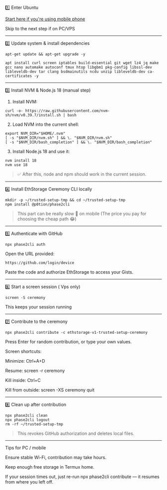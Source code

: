1️⃣ Enter Ubuntu

[Start here if you're using mobile phone](https://x.com/thecryptoBike/status/1947220001649479951?t=mz_vSrkJBHvnYBpuG4JFWA&s=19)

Skip to the next step if on PC/VPS 


---

2️⃣ Update system & install dependencies
```
apt-get update && apt-get upgrade -y

apt install curl screen iptables build-essential git wget lz4 jq make gcc nano automake autoconf tmux htop libgbm1 pkg-config libssl-dev libleveldb-dev tar clang bsdmainutils ncdu unzip libleveldb-dev ca-certificates -y
```

---

3️⃣ Install NVM & Node.js 18 (manual step)

1. Install NVM:
```
curl -o- https://raw.githubusercontent.com/nvm-sh/nvm/v0.39.7/install.sh | bash
```
2. Load NVM into the current shell:
```
export NVM_DIR="$HOME/.nvm"
[ -s "$NVM_DIR/nvm.sh" ] && \. "$NVM_DIR/nvm.sh"
[ -s "$NVM_DIR/bash_completion" ] && \. "$NVM_DIR/bash_completion"
```
3. Install Node.js 18 and use it:
```
nvm install 18
nvm use 18
```
> ✅ After this, node and npm should work in the current session.


---

4️⃣ Install EthStorage Ceremony CLI locally
```
mkdir -p ~/trusted-setup-tmp && cd ~/trusted-setup-tmp
npm install @p0tion/phase2cli
```
> This part can be really slow 🐌 on mobile (The price you pay for choosing the cheap path 😂)



---

5️⃣ Authenticate with GitHub
```
npx phase2cli auth
```
Open the URL provided: 
```
https://github.com/login/device
```
Paste the code and authorize EthStorage to access your Gists.




---

6️⃣ Start a screen session ( Vps only)
```
screen -S ceremony
```
This keeps your session running



---

7️⃣ Contribute to the ceremony
```
npx phase2cli contribute -c ethstorage-v1-trusted-setup-ceremony
```
Press Enter for random contribution, or type your own values.


Screen shortcuts:

Minimize: Ctrl+A+D

Resume: screen -r ceremony

Kill inside: Ctrl+C

Kill from outside: screen -XS ceremony quit



---

8️⃣ Clean up after contribution
```
npx phase2cli clean
npx phase2cli logout
rm -rf ~/trusted-setup-tmp
```
> This revokes GitHub authorization and deletes local files.




---

Tips for PC / mobile

Ensure stable Wi-Fi, contribution may take hours.

Keep enough free storage in Termux home.

If your session times out, just re-run npx phase2cli contribute — it resumes from where you left off.


